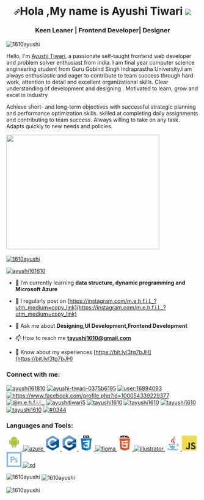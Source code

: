 <h1 dir="Hey" align="center"><a id="user-content-hey-there-" class="anchor" aria-hidden="true" href="#Hey-there-I-AM-AYUSHI"><svg class="octicon octicon-link" viewBox="0 0 16 16" version="1.1" width="16" height="16" aria-hidden="true"><path fill-rule="evenodd" d="M7.775 3.275a.75.75 0 001.06 1.06l1.25-1.25a2 2 0 112.83 2.83l-2.5 2.5a2 2 0 01-2.83 0 .75.75 0 00-1.06 1.06 3.5 3.5 0 004.95 0l2.5-2.5a3.5 3.5 0 00-4.95-4.95l-1.25 1.25zm-4.69 9.64a2 2 0 010-2.83l2.5-2.5a2 2 0 012.83 0 .75.75 0 001.06-1.06 3.5 3.5 0 00-4.95 0l-2.5 2.5a3.5 3.5 0 004.95 4.95l1.25-1.25a.75.75 0 00-1.06-1.06l-1.25 1.25a2 2 0 01-2.83 0z"></path></svg></a>Hola ,My name is Ayushi Tiwari <a target="_blank" rel="noopener noreferrer" href="https://camo.githubusercontent.com/e8e7b06ecf583bc040eb60e44eb5b8e0ecc5421320a92929ce21522dbc34c891/68747470733a2f2f6d656469612e67697068792e636f6d2f6d656469612f6876524a434c467a6361737252346961377a2f67697068792e676966"><img src="https://camo.githubusercontent.com/e8e7b06ecf583bc040eb60e44eb5b8e0ecc5421320a92929ce21522dbc34c891/68747470733a2f2f6d656469612e67697068792e636f6d2f6d656469612f6876524a434c467a6361737252346961377a2f67697068792e676966" width="25px" data-canonical-src="https://media.giphy.com/media/hvRJCLFzcasrR4ia7z/giphy.gif" style="max-width: 100%;"></a></h1>
<h3 align="center">Keen Leaner | Frontend Developer| Designer</h3><p align="left"> <img src="https://komarev.com/ghpvc/?username=1610ayushi&label=Profile%20views&color=0e75b6&style=flat" alt="1610ayushi" align="center"/> </p>
<p>Hello, I'm <a href="https://bit.ly/3tg7bJH" rel="nofollow">Ayushi Tiwari</a>, a passionate self-taught frontend web developer and problem solver enthusiast from india. I am final year computer science engineering student from Guru Gobind Singh Indraprastha University.I am always enthusiastic and eager to contribute to team success through hard work, attention to detail and excellent organizational skills. Clear understanding of development and designing . Motivated to learn, grow and excel in Industry</p>
<p>Achieve short- and long-term objectives with successful strategic planning and performance optimization skills.
 skilled at completing daily assignments and contributing to team success. Always willing to take on any task. Adapts quickly to new needs and policies.</p>
 
 <img src="https://i.pinimg.com/originals/68/5d/85/685d8564f387235bbcec2dcc53d7cf06.gif" width="400px" height="300px" >




<p align="left"> <a href="https://github.com/ryo-ma/github-profile-trophy"><img src="https://github-profile-trophy.vercel.app/?username=1610ayushi" alt="1610ayushi" /></a> </p>

<p align="left"> <a href="https://twitter.com/ayushi161810" target="blank"><img src="https://img.shields.io/twitter/follow/ayushi161810?logo=twitter&style=for-the-badge" alt="ayushi161810" /></a> </p>

- 🌱 I’m currently learning **data structure, dynamic programming and Microsoft Azure**

- 📝 I regularly post on [https://instagram.com/m.e.h.f.i.l._?utm_medium=copy_link](https://instagram.com/m.e.h.f.i.l._?utm_medium=copy_link)

- 💬 Ask me about **Designing,UI Development,Frontend Development**

- 📫 How to reach me **tayushi1610@gmail.com**

- 📄 Know about my experiences [https://bit.ly/3tg7bJH](https://bit.ly/3tg7bJH)

<h3 align="left">Connect with me:</h3>
<p align="left">
<a href="https://twitter.com/ayushi161810" target="blank"><img align="center" src="https://raw.githubusercontent.com/rahuldkjain/github-profile-readme-generator/master/src/images/icons/Social/twitter.svg" alt="ayushi161810" height="30" width="40" /></a>
<a href="https://linkedin.com/in/ayushi-tiwari-0375b6195" target="blank"><img align="center" src="https://raw.githubusercontent.com/rahuldkjain/github-profile-readme-generator/master/src/images/icons/Social/linked-in-alt.svg" alt="ayushi-tiwari-0375b6195" height="30" width="40" /></a>
<a href="https://stackoverflow.com/users/user:16894093" target="blank"><img align="center" src="https://raw.githubusercontent.com/rahuldkjain/github-profile-readme-generator/master/src/images/icons/Social/stack-overflow.svg" alt="user:16894093" height="30" width="40" /></a>
<a href="https://fb.com/https://www.facebook.com/profile.php?id=100054339229377" target="blank"><img align="center" src="https://raw.githubusercontent.com/rahuldkjain/github-profile-readme-generator/master/src/images/icons/Social/facebook.svg" alt="https://www.facebook.com/profile.php?id=100054339229377" height="30" width="40" /></a>
<a href="https://instagram.com/@m.e.h.f.i.l._" target="blank"><img align="center" src="https://raw.githubusercontent.com/rahuldkjain/github-profile-readme-generator/master/src/images/icons/Social/instagram.svg" alt="@m.e.h.f.i.l._" height="30" width="40" /></a>
<a href="https://www.behance.net/ayushitiwari5" target="blank"><img align="center" src="https://raw.githubusercontent.com/rahuldkjain/github-profile-readme-generator/master/src/images/icons/Social/behance.svg" alt="ayushitiwari5" height="30" width="40" /></a>
<a href="https://www.hackerrank.com/tayushi1610" target="blank"><img align="center" src="https://raw.githubusercontent.com/rahuldkjain/github-profile-readme-generator/master/src/images/icons/Social/hackerrank.svg" alt="tayushi1610" height="30" width="40" /></a>
<a href="https://www.leetcode.com/tayushi1610" target="blank"><img align="center" src="https://raw.githubusercontent.com/rahuldkjain/github-profile-readme-generator/master/src/images/icons/Social/leet-code.svg" alt="tayushi1610" height="30" width="40" /></a>
<a href="https://www.hackerearth.com/tayushi1610" target="blank"><img align="center" src="https://raw.githubusercontent.com/rahuldkjain/github-profile-readme-generator/master/src/images/icons/Social/hackerearth.svg" alt="tayushi1610" height="30" width="40" /></a>
<a href="https://auth.geeksforgeeks.org/user/tayushi1610" target="blank"><img align="center" src="https://raw.githubusercontent.com/rahuldkjain/github-profile-readme-generator/master/src/images/icons/Social/geeks-for-geeks.svg" alt="tayushi1610" height="30" width="40" /></a>
<a href="https://discord.gg/#0344" target="blank"><img align="center" src="https://raw.githubusercontent.com/rahuldkjain/github-profile-readme-generator/master/src/images/icons/Social/discord.svg" alt="#0344" height="30" width="40" /></a>
</p>

<h3 align="left">Languages and Tools:</h3>
<p align="left"> <a href="https://developer.android.com" target="_blank" rel="noreferrer"> <img src="https://raw.githubusercontent.com/devicons/devicon/master/icons/android/android-original-wordmark.svg" alt="android" width="40" height="40"/> </a> <a href="https://azure.microsoft.com/en-in/" target="_blank" rel="noreferrer"> <img src="https://www.vectorlogo.zone/logos/microsoft_azure/microsoft_azure-icon.svg" alt="azure" width="40" height="40"/> </a> <a href="https://www.cprogramming.com/" target="_blank" rel="noreferrer"> <img src="https://raw.githubusercontent.com/devicons/devicon/master/icons/c/c-original.svg" alt="c" width="40" height="40"/> </a> <a href="https://www.w3schools.com/cpp/" target="_blank" rel="noreferrer"> <img src="https://raw.githubusercontent.com/devicons/devicon/master/icons/cplusplus/cplusplus-original.svg" alt="cplusplus" width="40" height="40"/> </a> <a href="https://www.w3schools.com/css/" target="_blank" rel="noreferrer"> <img src="https://raw.githubusercontent.com/devicons/devicon/master/icons/css3/css3-original-wordmark.svg" alt="css3" width="40" height="40"/> </a> <a href="https://www.figma.com/" target="_blank" rel="noreferrer"> <img src="https://www.vectorlogo.zone/logos/figma/figma-icon.svg" alt="figma" width="40" height="40"/> </a> <a href="https://www.w3.org/html/" target="_blank" rel="noreferrer"> <img src="https://raw.githubusercontent.com/devicons/devicon/master/icons/html5/html5-original-wordmark.svg" alt="html5" width="40" height="40"/> </a> <a href="https://www.adobe.com/in/products/illustrator.html" target="_blank" rel="noreferrer"> <img src="https://www.vectorlogo.zone/logos/adobe_illustrator/adobe_illustrator-icon.svg" alt="illustrator" width="40" height="40"/> </a> <a href="https://www.java.com" target="_blank" rel="noreferrer"> <img src="https://raw.githubusercontent.com/devicons/devicon/master/icons/java/java-original.svg" alt="java" width="40" height="40"/> </a> <a href="https://developer.mozilla.org/en-US/docs/Web/JavaScript" target="_blank" rel="noreferrer"> <img src="https://raw.githubusercontent.com/devicons/devicon/master/icons/javascript/javascript-original.svg" alt="javascript" width="40" height="40"/> </a> <a href="https://www.photoshop.com/en" target="_blank" rel="noreferrer"> <img src="https://raw.githubusercontent.com/devicons/devicon/master/icons/photoshop/photoshop-line.svg" alt="photoshop" width="40" height="40"/> </a> <a href="https://www.adobe.com/products/xd.html" target="_blank" rel="noreferrer"> <img src="https://cdn.worldvectorlogo.com/logos/adobe-xd.svg" alt="xd" width="40" height="40"/> </a> </p>

<p><img align="left" src="https://github-readme-stats.vercel.app/api/top-langs?username=1610ayushi&show_icons=true&locale=en&layout=compact" alt="1610ayushi" /></p>

<p>&nbsp;<img align="center" src="https://github-readme-stats.vercel.app/api?username=1610ayushi&show_icons=true&locale=en" alt="1610ayushi" /></p>

<p><img align="center" src="https://github-readme-streak-stats.herokuapp.com/?user=1610ayushi&" alt="1610ayushi" /></p>

